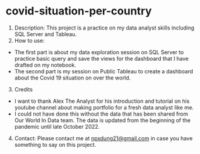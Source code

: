 # covid-situation-per-country

1. Description: This project is a practice on my data analyst skills including SQL Server and Tableau.
2. How to use: 
- The first part is about my data exploration session on SQL Server to practice basic query and save the views for the dashboard that I have drafted on my notebook.
- The second part is my session on Public Tableau to create a dashboard about the Covid 19 situation on over the world.
3. Credits
-  I want to thank Alex The Analyst for his introduction and tutorial on his youtube channel about making portfolio for a fresh data analyst like me.
-  I could not have done this without the data that has been shared from Our World In Data team. The data is updated from the beginning of the pandemic until late October 2022.
4. Contact:
Please contact me at npxdung21@gmail.com in case you have something to say on this project.
